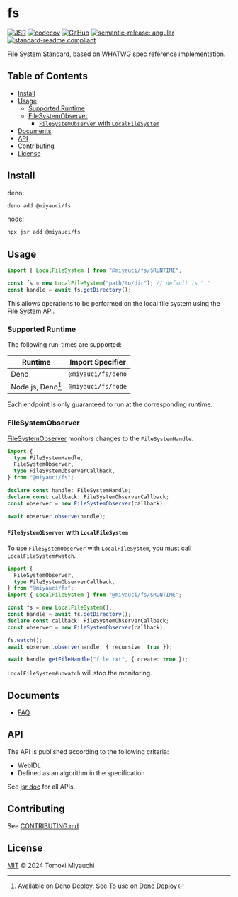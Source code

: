 # fs

[![JSR](https://jsr.io/badges/@miyauci/fs)](https://jsr.io/@miyauci/fs)
[![codecov](https://codecov.io/gh/TomokiMiyauci/fs/graph/badge.svg?token=KJNNOLNBOD)](https://codecov.io/gh/TomokiMiyauci/fs)
[![GitHub](https://img.shields.io/github/license/TomokiMiyauci/fs)](https://github.com/TomokiMiyauci/fs/blob/main/LICENSE)
[![semantic-release: angular](https://img.shields.io/badge/semantic--release-angular-e10079?logo=semantic-release)](https://github.com/semantic-release/semantic-release)
[![standard-readme compliant](https://img.shields.io/badge/readme%20style-standard-brightgreen.svg)](https://github.com/RichardLitt/standard-readme)

[File System Standard](https://whatpr.org/fs/165.html), based on WHATWG spec
reference implementation.

## Table of Contents <!-- omit in toc -->

- [Install](#install)
- [Usage](#usage)
  - [Supported Runtime](#supported-runtime)
  - [FileSystemObserver](#filesystemobserver)
    - [`FileSystemObserver` with `LocalFileSystem`](#filesystemobserver-with-localfilesystem)
- [Documents](#documents)
- [API](#api)
- [Contributing](#contributing)
- [License](#license)

## Install

deno:

```bash
deno add @miyauci/fs
```

node:

```bash
npx jsr add @miyauci/fs
```

## Usage

```ts
import { LocalFileSystem } from "@miyauci/fs/$RUNTIME";

const fs = new LocalFileSystem("path/to/dir"); // default is "."
const handle = await fs.getDirectory();
```

This allows operations to be performed on the local file system using the File
System API.

### Supported Runtime

The following run-times are supported:

| Runtime           | Import Specifier   |
| ----------------- | ------------------ |
| Deno              | `@miyauci/fs/deno` |
| Node.js, Deno[^1] | `@miyauci/fs/node` |

[^1]: Available on Deno Deploy. See
    [To use on Deno Deploy](./docs/faq.md#to-use-on-deno-deploy)

Each endpoint is only guaranteed to run at the corresponding runtime.

### FileSystemObserver

[FileSystemObserver](https://whatpr.org/fs/165.html#api-filesystemobserver)
monitors changes to the `FileSystemHandle`.

```ts
import {
  type FileSystemHandle,
  FileSystemObserver,
  type FileSystemObserverCallback,
} from "@miyauci/fs";

declare const handle: FileSystemHandle;
declare const callback: FileSystemObserverCallback;
const observer = new FileSystemObserver(callback);

await observer.observe(handle);
```

#### `FileSystemObserver` with `LocalFileSystem`

To use `FileSystemObserver` with `LocalFileSystem`, you must call
`LocalFileSystem#watch`.

```ts
import {
  FileSystemObserver,
  type FileSystemObserverCallback,
} from "@miyauci/fs";
import { LocalFileSystem } from "@miyauci/fs/$RUNTIME";

const fs = new LocalFileSystem();
const handle = await fs.getDirectory();
declare const callback: FileSystemObserverCallback;
const observer = new FileSystemObserver(callback);

fs.watch();
await observer.observe(handle, { recursive: true });

await handle.getFileHandle("file.txt", { create: true });
```

`LocalFileSystem#unwatch` will stop the monitoring.

## Documents

- [FAQ](./docs/faq.md)

## API

The API is published according to the following criteria:

- WebIDL
- Defined as an algorithm in the specification

See [jsr doc](https://jsr.io/@miyauci/fs) for all APIs.

## Contributing

See [CONTRIBUTING.md](CONTRIBUTING.md)

## License

[MIT](LICENSE) © 2024 Tomoki Miyauchi
